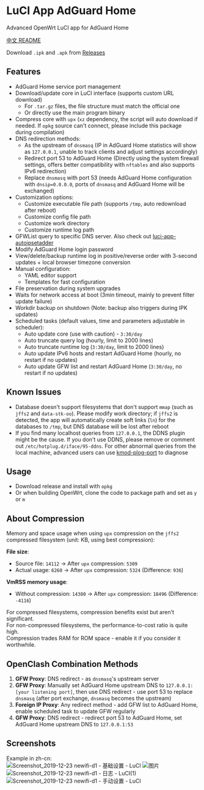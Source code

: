 # LuCI App AdGuard Home

Advanced OpenWrt LuCI app for AdGuard Home

[中文 README](README.CN.md)

Download `.ipk` and `.apk` from [Releases](https://github.com/stevenjoezhang/luci-app-adguardhome/releases)

## Features

- AdGuard Home service port management
- Download/update core in LuCI interface (supports custom URL download)
  - For `.tar.gz` files, the file structure must match the official one
  - Or directly use the main program binary
- Compress core with `upx` (`xz` dependency, the script will auto download if needed. If `opkg` source can't connect, please include this package during compilation)
- DNS redirection methods:
  - As the upstream of `dnsmasq` (IP in AdGuard Home statistics will show as `127.0.0.1`, unable to track clients and adjust settings accordingly)
  - Redirect port 53 to AdGuard Home (Directly using the system firewall settings, offers better compatibility with `nftables` and also supports IPv6 redirection)
  - Replace `dnsmasq` with port 53 (needs AdGuard Home configuration with `dnsip=0.0.0.0`, ports of `dnsmasq` and AdGuard Home will be exchanged)
- Customization options:
  - Customize executable file path (supports `/tmp`, auto redownload after reboot)
  - Customize config file path
  - Customize work directory
  - Customize runtime log path
- GFWList query to specific DNS server. Also check out [luci-app-autoipsetadder](https://github.com/rufengsuixing/luci-app-autoipsetadder)
- Modify AdGuard Home login password
- View/delete/backup runtime log in positive/reverse order with 3-second updates + local browser timezone conversion
- Manual configuration:
  - YAML editor support
  - Templates for fast configuration
- File preservation during system upgrades
- Waits for network access at boot (3min timeout, mainly to prevent filter update failure)
- Workdir backup on shutdown (Note: backup also triggers during IPK updates)
- Scheduled tasks (default values, time and parameters adjustable in scheduler):
  - Auto update core (use with caution) - `3:30/day`
  - Auto truncate query log (hourly, limit to 2000 lines)
  - Auto truncate runtime log (`3:30/day`, limit to 2000 lines)
  - Auto update IPv6 hosts and restart AdGuard Home (hourly, no restart if no updates)
  - Auto update GFW list and restart AdGuard Home (`3:30/day`, no restart if no updates)

## Known Issues

- Database doesn't support filesystems that don't support `mmap` (such as `jffs2` and `data-stk-oo`). Please modify work directory; if `jffs2` is detected, the app will automatically create soft links (`ln`) for the databases to `/tmp`, but DNS database will be lost after reboot
- If you find many localhost queries from `127.0.0.1`, the DDNS plugin might be the cause. If you don't use DDNS, please remove or comment out `/etc/hotplug.d/iface/95-ddns`. For other abnormal queries from the local machine, advanced users can use [kmod-plog-port](https://github.com/rufengsuixing/kmod-plog-port) to diagnose

## Usage

- Download release and install with `opkg`
- Or when building OpenWrt, clone the code to package path and set as `y` or `m`

## About Compression

Memory and space usage when using `upx` compression on the `jffs2` compressed filesystem (unit: KB, using best compression):

**File size**:
- Source file: `14112` → After `upx` compression: `5309`
- Actual usage: `6260` → After `upx` compression: `5324` (Difference: `936`)

**VmRSS memory usage**:
- Without compression: `14380` → After `upx` compression: `18496` (Difference: `-4116`)

For compressed filesystems, compression benefits exist but aren't significant.  
For non-compressed filesystems, the performance-to-cost ratio is quite high.  
Compression trades RAM for ROM space - enable it if you consider it worthwhile.

## OpenClash Combination Methods

1. **GFW Proxy**: DNS redirect - as `dnsmasq`'s upstream server
2. **GFW Proxy**: Manually set AdGuard Home upstream DNS to `127.0.0.1:[your listening port]`, then use DNS redirect - use port 53 to replace `dnsmasq` (after port exchange, `dnsmasq` becomes the upstream)
3. **Foreign IP Proxy**: Any redirect method - add GFW list to AdGuard Home, enable scheduled task to update GFW regularly
4. **GFW Proxy**: DNS redirect - redirect port 53 to AdGuard Home, set AdGuard Home upstream DNS to `127.0.0.1:53`

## Screenshots

Example in zh-cn:  
![Screenshot_2019-12-23 newifi-d1 - 基础设置 - LuCI](https://user-images.githubusercontent.com/22387141/71361626-81d60900-25ce-11ea-91d5-ac4e35d5c41e.png)
![图片](https://user-images.githubusercontent.com/22387141/71361650-90242500-25ce-11ea-9727-9306a3da1357.png)
![Screenshot_2019-12-23 newifi-d1 - 日志 - LuCI(1)](https://user-images.githubusercontent.com/22387141/71361700-b944b580-25ce-11ea-8562-f68c28952b2b.png)
![Screenshot_2019-12-23 newifi-d1 - 手动设置 - LuCI](https://user-images.githubusercontent.com/22387141/71361704-bb0e7900-25ce-11ea-8042-6dd396607030.png)
